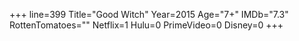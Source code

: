 +++
line=399
Title="Good Witch"
Year=2015
Age="7+"
IMDb="7.3"
RottenTomatoes=""
Netflix=1
Hulu=0
PrimeVideo=0
Disney=0
+++

